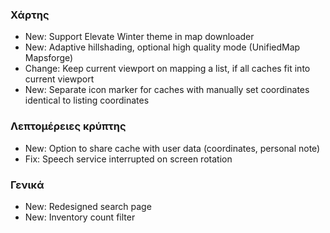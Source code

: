 ### Χάρτης
- New: Support Elevate Winter theme in map downloader
- New: Adaptive hillshading, optional high quality mode (UnifiedMap Mapsforge)
- Change: Keep current viewport on mapping a list, if all caches fit into current viewport
- New: Separate icon marker for caches with manually set coordinates identical to listing coordinates

### Λεπτομέρειες κρύπτης
- New: Option to share cache with user data (coordinates, personal note)
- Fix: Speech service interrupted on screen rotation

### Γενικά
- New: Redesigned search page
- New: Inventory count filter
